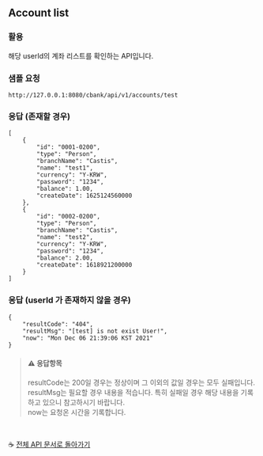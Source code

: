

## Account list

### 활용
해당 userId의 계좌 리스트를 확인하는 API입니다.

### 샘플 요청
```
http://127.0.0.1:8080/cbank/api/v1/accounts/test
```

### 응답 (존재할 경우)
```
[
    {
        "id": "0001-0200",
        "type": "Person",
        "branchName": "Castis",
        "name": "test1",
        "currency": "Y-KRW",
        "password": "1234",
        "balance": 1.00,
        "createDate": 1625124560000
    },
    {
        "id": "0002-0200",
        "type": "Person",
        "branchName": "Castis",
        "name": "test2",
        "currency": "Y-KRW",
        "password": "1234",
        "balance": 2.00,
        "createDate": 1618921200000
    }
]
```

### 응답 (userId 가 존재하지 않을 경우)
```
{
    "resultCode": "404",
    "resultMsg": "[test] is not exist User!",
    "now": "Mon Dec 06 21:39:06 KST 2021"
}
```

> #### ⚠ 응답항목  
> resultCode는 200일 경우는 정상이며 그 이외의 값일 경우는 모두 실패입니다.<br>
> resultMsg는 필요할 경우 내용을 적습니다. 특히 실패일 경우 해당 내용을 기록하고 있으니 참고하시기 바랍니다.<br>
> now는 요청온 시간을 기록합니다.

<br>

☕ [전체 API 문서로 돌아가기](/api.md)
